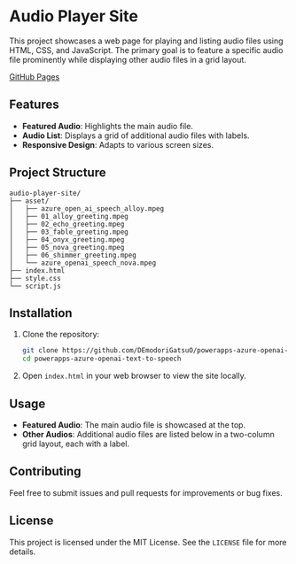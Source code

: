 # Audio Player Site

This project showcases a web page for playing and listing audio files using HTML, CSS, and JavaScript. The primary goal is to feature a specific audio file prominently while displaying other audio files in a grid layout.

[GitHub Pages](https://demodorigatsuO.github.io/powerapps-azure-openai-text-to-speech/)

## Features

- **Featured Audio**: Highlights the main audio file.
- **Audio List**: Displays a grid of additional audio files with labels.
- **Responsive Design**: Adapts to various screen sizes.

## Project Structure

```
audio-player-site/
├── asset/
│   ├── azure_open_ai_speech_alloy.mpeg
│   ├── 01_alloy_greeting.mpeg
│   ├── 02_echo_greeting.mpeg
│   ├── 03_fable_greeting.mpeg
│   ├── 04_onyx_greeting.mpeg
│   ├── 05_nova_greeting.mpeg
│   ├── 06_shimmer_greeting.mpeg
│   └── azure_openai_speech_nova.mpeg
├── index.html
├── style.css
└── script.js
```

## Installation

1. Clone the repository:
   ```bash
   git clone https://github.com/DEmodoriGatsuO/powerapps-azure-openai-text-to-speech.git
   cd powerapps-azure-openai-text-to-speech
   ```

2. Open `index.html` in your web browser to view the site locally.

## Usage

- **Featured Audio**: The main audio file is showcased at the top.
- **Other Audios**: Additional audio files are listed below in a two-column grid layout, each with a label.

## Contributing

Feel free to submit issues and pull requests for improvements or bug fixes.

## License

This project is licensed under the MIT License. See the `LICENSE` file for more details.